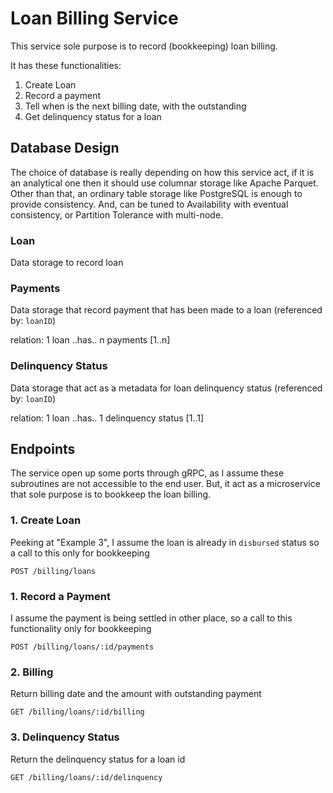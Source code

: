# Loan Billing Service
This service sole purpose is to record (bookkeeping) loan billing.

It has these functionalities:
1. Create Loan
1. Record a payment
1. Tell when is the next billing date, with the outstanding
1. Get delinquency status for a loan

## Database Design
The choice of database is really depending on how this service act, if it is an analytical one then it should use
columnar storage like Apache Parquet. Other than that, an ordinary table storage like PostgreSQL 
is enough to provide consistency. And, can be tuned to Availability with eventual consistency, or Partition Tolerance
with multi-node.

### Loan
Data storage to record loan

### Payments
Data storage that record payment that has been made to a loan (referenced by: `loanID`)

relation: 1 loan ..has.. n payments [1..n]

### Delinquency Status
Data storage that act as a metadata for loan delinquency status (referenced by: `loanID`)

relation: 1 loan ..has.. 1 delinquency status [1..1]

## Endpoints
The service open up some ports through gRPC, as I assume these subroutines are not accessible to the end user. But, it
act as a microservice that sole purpose is to bookkeep the loan billing.

### 1. Create Loan
Peeking at "Example 3", I assume the loan is already in `disbursed` status so a call to this only for bookkeeping

```
POST /billing/loans
```

### 1. Record a Payment
I assume the payment is being settled in other place, so a call to this functionality only for bookkeeping

```
POST /billing/loans/:id/payments
```

### 2. Billing
Return billing date and the amount with outstanding payment

```
GET /billing/loans/:id/billing
```

### 3. Delinquency Status
Return the delinquency status for a loan id

```
GET /billing/loans/:id/delinquency
```